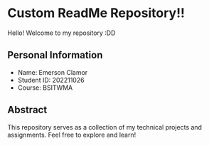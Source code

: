 # Custom ReadMe Repository!!

Hello! Welcome to my repository :DD

## Personal Information

- Name: Emerson Clamor
- Student ID: 202211026
- Course: BSITWMA

## Abstract

This repository serves as a collection of my technical projects and assignments. Feel free to explore and learn!
